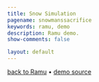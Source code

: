 ```yaml
---
title: Snow Simulation
pagename: snowmanssacrifice
keywords: ramu, demo
description: Ramu demo.
show-comments: false

layout: default
---
```

[back to Ramu](../../) &#8226; [demo source](https://github.com/HermesPasser/ENatal3)   

<script type="text/javascript" src="ramu-0.7b.js"></script>
<script type="text/javascript" src="snow.js"></script>
<script type="text/javascript">
	blockScroll();
	window.onload = addCanvasOnMain;

	var game = new SnowGame();
	Ramu.init(500, 500);
</script>

